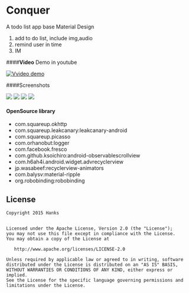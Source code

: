 # Conquer
A todo list app base Material Design


1. add to do list, include img,audio
2. remind user in time
3. IM


####**Video** Demo in youtube

[![Vvideo demo](https://github.com/hanks-zyh/Conquer/blob/master/Screenshot/video.png)](http://www.youtube.com/watch?v=4Ic8UMuPRkk)



####Screenshots

![](https://github.com/hanks-zyh/Conquer/blob/master/Screenshot/s0.png)
![](https://github.com/hanks-zyh/Conquer/blob/master/Screenshot/s2.png)
![](https://github.com/hanks-zyh/Conquer/blob/master/Screenshot/s2.png)
![](https://github.com/hanks-zyh/Conquer/blob/master/Screenshot/s3.png)


#### OpenSource library
- com.squareup.okhttp
- com.squareup.leakcanary:leakcanary-android
- com.squareup.picasso
- com.orhanobut:logger
- com.facebook.fresco
- com.github.ksoichiro:android-observablescrollview
- com.h6ah4i.android.widget.advrecyclerview
- jp.wasabeef:recyclerview-animators
- com.balysv:material-ripple
- org.robobinding:robobinding


License
-------

    Copyright 2015 Hanks


    Licensed under the Apache License, Version 2.0 (the "License");
    you may not use this file except in compliance with the License.
    You may obtain a copy of the License at

       http://www.apache.org/licenses/LICENSE-2.0

    Unless required by applicable law or agreed to in writing, software
    distributed under the License is distributed on an "AS IS" BASIS,
    WITHOUT WARRANTIES OR CONDITIONS OF ANY KIND, either express or implied.
    See the License for the specific language governing permissions and
    limitations under the License.
